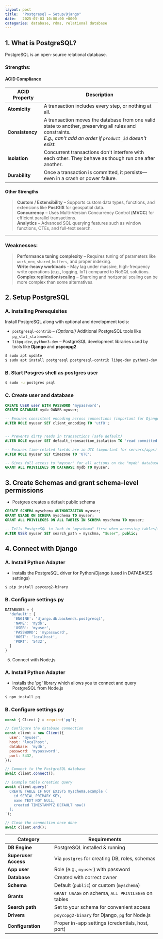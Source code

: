 ```yaml
---
layout: post
title:  "Postgresql – Setup/Django"
date:   2025-07-03 10:00:00 +0000
categories: database, rdms, relational database
---
```



## 1. What is PostgreSQL?

PostgreSQL is an open-source relational database.

### Strengths:

#### ACID Compliance

| ACID Property        | Description                                                                                           |
|----------------------|-------------------------------------------------------------------------------------------------------|
| **Atomicity**         | A transaction includes every step, or nothing at all.                                                 |
| **Consistency**       | A transaction moves the database from one valid state to another, preserving all rules and constraints. <br>_E.g., can't add an order if `product_id` doesn't exist._ |
| **Isolation**         | Concurrent transactions don't interfere with each other. They behave as though run one after another. |
| **Durability**        | Once a transaction is committed, it persists—even in a crash or power failure.                        |

#### Other Strengths
> **Custom / Extensibility** – Supports custom data types, functions, and extensions like **PostGIS** for geospatial data.  
> **Concurrency** – Uses Multi-Version Concurrency Control (**MVCC**) for efficient parallel transactions.  
> **Analytics** – Advanced SQL querying features such as window functions, CTEs, and full-text search.

---

### Weaknesses:

> **Performance tuning complexity** – Requires tuning of parameters like `work_mem`, `shared_buffers`, and proper indexing.  
> **Write-heavy workloads** – May lag under massive, high-frequency write operations (e.g., logging, IoT) compared to NoSQL solutions.  
> **Complex replication/scaling** – Sharding and horizontal scaling can be more complex than some alternatives.

## 2. Setup PostgreSQL

### A. Installing Prerequisites

Install PostgreSQL along with optional and development tools:

- `postgresql-contrib` – *(Optional)* Additional PostgreSQL tools like `pg_stat_statements`.
- `libpq-dev`, `python3-dev` – PostgreSQL development libraries used by tools like **Django** and **psycopg2**.

```bash
$ sudo apt update
$ sudo apt install postgresql postgresql-contrib libpq-dev python3-dev
```

### B. Start Posgres shell as postgres user
```bash
$ sudo -u postgres psql
```

### C. Create user and database
```sql
CREATE USER user WITH PASSWORD 'mypassword';
CREATE DATABASE mydb OWNER myuser;

-- Ensures consistent encoding across connections (important for Django)
ALTER ROLE myuser SET client_encoding TO 'utf8';


-- Prevents dirty reads in transactions (safe default)
ALTER ROLE myuser SET default_transaction_isolation TO 'read committed';

-- Ensures time-related fields are in UTC (important for servers/apps)
ALTER ROLE myuser SET timezone TO 'UTC';

-- Gives full access to "myuser" for all actions on the "mydb" database
GRANT ALL PRIVILEGES ON DATABASE mydb TO myuser;
```


## 3. Create Schemas and grant schema-level permissions
- Postgres creates a default public schema
```sql
CREATE SCHEMA myschema AUTHORIZATION myuser;
GRANT USAGE ON SCHEMA myschema TO myuser;
GRANT ALL PRIVILEGES ON ALL TABlES IN SCHEMA myschema TO myuser;

-- Tells PostgreSQL to look in "myschema" first when accessing tables/functions
ALTER USER myuser SET search_path = myschma, "$user", public;
```

## 4. Connect with Django
### A. Install Python Adapter
- Installs the PostgreSQL driver for Python/Django (used in DATABASES settings)
```bash
$ pip install psycopg2-binary
```

### B. Configure settings.py
```python
DATABASES = {
  'default': {
    'ENGINE': 'django.db.backends.postgresql',
    'NAME': 'mydb',
    'USER': 'myuser',
    'PASSWORD': 'mypassword',
    'HOST': 'localhost',
    'PORT': '5432',
  }
}
```

5. Connect with Node,js
### A. Install Python Adapter
- Installs the 'pg' library which allows you to connect and query PostgreSQL from Node.js
```bash
$ npm install pg
```

### B. Configure settings.py
```JavaScript
const { Client } = require('pg');

// Configure the database connection
const client = new Client({
  user: 'myuser',
  host: 'localhost',
  database: 'mydb',
  password: 'mypassword',
  port: 5432,
});

// Connect to the PostgreSQL database
await client.connect();

// Example table creation query
await client.query(`
  CREATE TABLE IF NOT EXISTS myschema.example (
    id SERIAL PRIMARY KEY,
    name TEXT NOT NULL,
    created TIMESTAMPTZ DEFAULT now()
  );
`);

// Close the connection once done
await client.end();

```

| Category             | Requirements                                        |
| -------------------- | --------------------------------------------------- |
| **DB Engine**        | PostgreSQL installed & running                      |
| **Superuser Access** | Via `postgres` for creating DB, roles, schemas      |
| **App user**         | Role (e.g., `myuser`) with password                 |
| **Database**         | Created with correct owner                          |
| **Schema**           | Default (`public`) or custom (`myschema`)           |
| **Grants**           | `GRANT USAGE` on schema, `ALL PRIVILEGES` on tables |
| **Search path**      | Set to your schema for convenient access            |
| **Drivers**          | `psycopg2-binary` for Django, `pg` for Node.js      |
| **Configuration**    | Proper in-app settings (credentials, host, port)    |
